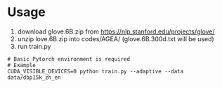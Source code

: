# Usage
1. download glove.6B.zip from https://nlp.stanford.edu/projects/glove/
2. unzip love.6B.zip into codes/AGEA/ (glove.6B.300d.txt will be used)
3. run train.py
```
# Basic Pytorch environment is required
# Example
CUDA_VISIBLE_DEVICES=0 python train.py --adaptive --data data/dbp15k_zh_en
```
